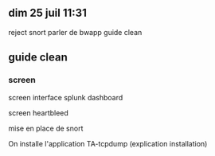 <!-- upadte linux.yml -->

<!-- exploit.python to be integrated ./bash/heartbleed-vulnerable-pentest.sh -->


<!-- splunk -->

<!-- snort_automation -->


## dim 25 juil 11:31
<!-- Heartbleed + splunk (regex 80$) *not done* -->

<!-- Splunk et essayer de faire en sorte que les 50 count fonctionne avec l'autre script -->


<!-- screen splunk for snort/heartbleed attack -->
<!-- snort for splunk requete -->
reject snort
parler de bwapp
guide clean

## guide clean




### screen

screen interface splunk dashboard



screen heartbleed


<!-- ### traduire --correction grammaire -->

<!-- ### séparer par partie -->


mise en place de snort


On installe l'application TA-tcpdump  (explication installation)



